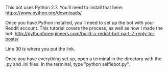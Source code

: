 This bot uses Python 2.7. You'll need to install that here: https://www.python.org/downloads/

Once you have Python installed, you'll need to set up the bot with your Reddit account. This tutorial covers the process, as well as how I made the bot: http://pythonforengineers.com/build-a-reddit-bot-part-2-reply-to-posts/

Line 30 is where you put the link.

Once you have everything set up, open a terminal in the directory with the .py and .ini files. In the terminal, type "python selfiebot.py".
